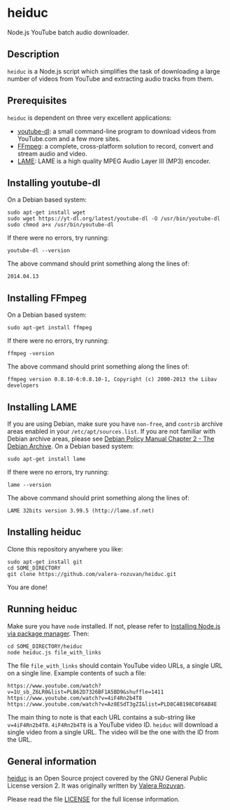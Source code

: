 # heiduc

Node.js YouTube batch audio downloader.

## Description

`heiduc` is a Node.js script which simplifies the task of downloading a large number of videos from YouTube and extracting audio tracks from them.

## Prerequisites

`heiduc` is dependent on three very excellent applications:

- [youtube-dl](http://rg3.github.io/youtube-dl): a small command-line program to download videos from YouTube.com and a few more sites.
- [FFmpeg](http://www.ffmpeg.org): a complete, cross-platform solution to record, convert and stream audio and video.
- [LAME](http://lame.sourceforge.net): LAME is a high quality MPEG Audio Layer III (MP3) encoder.

## Installing youtube-dl

On a Debian based system:

```
sudo apt-get install wget
sudo wget https://yt-dl.org/latest/youtube-dl -O /usr/bin/youtube-dl
sudo chmod a+x /usr/bin/youtube-dl
```

If there were no errors, try running:

```
youtube-dl --version
```

The above command should print something along the lines of:

```
2014.04.13
```

## Installing FFmpeg

On a Debian based system:

```
sudo apt-get install ffmpeg
```

If there were no errors, try running:

```
ffmpeg -version
```

The above command should print something along the lines of:

```
ffmpeg version 0.8.10-6:0.8.10-1, Copyright (c) 2000-2013 the Libav developers
```

## Installing LAME

If you are using Debian, make sure you have `non-free`, and `contrib` archive areas enabled in your `/etc/apt/sources.list`. If you are not familiar with Debian archive areas, please see [Debian Policy Manual Chapter 2 - The Debian Archive](https://www.debian.org/doc/debian-policy/ch-archive.html). On a Debian based system:

```
sudo apt-get install lame
```

If there were no errors, try running:

```
lame --version
```

The above command should print something along the lines of:

```
LAME 32bits version 3.99.5 (http://lame.sf.net)
```

## Installing heiduc

Clone this repository anywhere you like:

```
sudo apt-get install git
cd SOME_DIRECTORY
git clone https://github.com/valera-rozuvan/heiduc.git
```

You are done!

## Running heiduc

Make sure you have `node` installed. If not, please refer to [Installing Node.js via package manager](https://github.com/joyent/node/wiki/Installing-Node.js-via-package-manager). Then:

```
cd SOME_DIRECTORY/heiduc
node heiduc.js file_with_links
```

The file `file_with_links` should contain YouTube video URLs, a single URL on a single line. Example contents of such a file:

```
https://www.youtube.com/watch?v=1U_sb_Z6LR0&list=PLB62D7326BF1A5BD9&shuffle=1411
https://www.youtube.com/watch?v=4iF4Rn2b4T8
https://www.youtube.com/watch?v=Az8ESdT3gZI&list=PLD8C4B198C8F6AB4E
```

The main thing to note is that each URL contains a sub-string like `v=4iF4Rn2b4T8`. `4iF4Rn2b4T8` is a YouTube video ID. `heiduc` will download a single video from a single URL. The video will be the one with the ID from the URL.

## General information

[heiduc](https://github.com/valera-rozuvan/heiduc) is an Open Source project covered by the GNU General Public License version 2. It was originally written by <a href="https://valera.rozuvan.net/">Valera Rozuvan</a>.

Please read the file [LICENSE](LICENSE) for the full license information.
